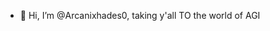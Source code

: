 - 👋 Hi, I’m @Arcanixhades0, 
taking y'all TO the world of AGI


<!---
Arcanixhades0/Arcanixhades0 is a ✨ special ✨ repository because its `README.md` (this file) appears on your GitHub profile.
You can click the Preview link to take a look at your changes.
--->
